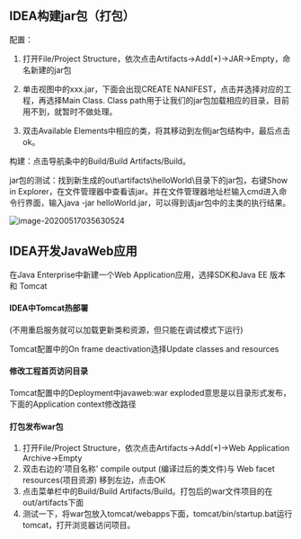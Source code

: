 



## IDEA构建jar包（打包）

配置：

1. 打开File/Project Structure，依次点击Artifacts->Add(+)->JAR->Empty，命名新建的jar包

2. 单击视图中的xxx.jar，下面会出现CREATE NANIFEST，点击并选择对应的工程，再选择Main Class.
   Class path用于让我们的jar包加载相应的目录，目前用不到，就暂时不做处理。

3. 双击Available Elements中相应的类，将其移动到左侧jar包结构中，最后点击ok。

构建：点击导航条中的Build/Build Artifacts/Build。

jar包的测试：找到新生成的out\artifacts\helloWorld\目录下的jar包，右键Show in Explorer，在文件管理器中查看该jar。并在文件管理器地址栏输入cmd进入命令行界面，输入java -jar helloWorld.jar，可以得到该jar包中的主类的执行结果。

![image-20200517035630524](C:\Users\benve\AppData\Roaming\Typora\typora-user-images\image-20200517035630524.png)



## IDEA开发JavaWeb应用

在Java Enterprise中新建一个Web Application应用，选择SDK和Java EE 版本和 Tomcat



#### IDEA中Tomcat热部署

(不用重启服务就可以加载更新类和资源，但只能在调试模式下运行)

Tomcat配置中的On frame deactivation选择Update classes and resources 

#### 修改工程首页访问目录

Tomcat配置中的Deployment中javaweb:war exploded意思是以目录形式发布，下面的Application context修改路径

#### 打包发布war包

1. 打开File/Project Structure，依次点击Artifacts->Add(+)->Web Application Archive->Empty
2. 双击右边的'项目名称' compile output (编译过后的类文件)与 Web facet resources(项目资源) 移到左边，点击OK
3. 点击菜单栏中的Build/Build Artifacts/Build。打包后的war文件项目的在out/artifacts下面
4. 测试一下，将war包放入tomcat/webapps下面，tomcat/bin/startup.bat运行tomcat，打开浏览器访问项目。

